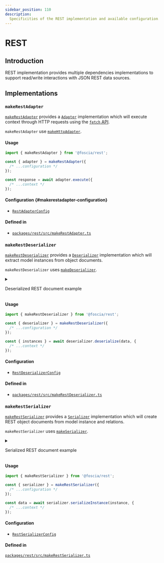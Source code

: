 ```yaml
---
sidebar_position: 110
description:
  Specificities of the REST implementation and available configuration.
---
```


# REST

## Introduction

REST implementation provides multiple dependencies implementations to support
read/write interactions with JSON REST data sources.

## Implementations

### `makeRestAdapter`

[`makeRestAdapter`](/docs/api/@foscia/rest/functions/makeRestAdapter)
provides a [`Adapter`](/docs/api/@foscia/core/interfaces/Adapter)
implementation which will execute context through HTTP requests using the
[`fetch` API](https://developer.mozilla.org/en-US/docs/Web/API/Fetch_API).

`makeRestAdapter` use
[`makeHttpAdapter`](/docs/digging-deeper/implementations/http#makehttpadapter).

#### Usage

```typescript
import { makeRestAdapter } from '@foscia/rest';

const { adapter } = makeRestAdapter({
  /* ...configuration */
});

const response = await adapter.execute({
  /* ...context */
});
```

#### Configuration {#makerestadapter-configuration}

- [`RestAdapterConfig`](/docs/api/@foscia/rest/interfaces/RestAdapterConfig)

#### Defined in

- [`packages/rest/src/makeRestAdapter.ts`](https://github.com/foscia-dev/foscia/blob/main/packages/rest/src/makeRestAdapter.ts)

### `makeRestDeserializer`

[`makeRestDeserializer`](/docs/api/@foscia/rest/functions/makeRestDeserializer)
provides a [`Deserializer`](/docs/api/@foscia/core/interfaces/Deserializer)
implementation which will extract model instances from object documents.

`makeRestDeserializer` uses
[`makeDeserializer`](/docs/digging-deeper/implementations/serialization#makedeserializer).

<details>

<summary>

Deserialized REST document example

</summary>

Here is an example of a REST document which `makeRestDeserializer` can deserialize
to model instances.

```json
[
  {
    "id": "1",
    "title": "Foo",
    "body": "Foo Body",
    "publishedAt": "2023-10-24T10:00:00.000Z",
    "comments": [
      {
        "id": "1",
        "body": "Foo Comment"
      },
      {
        "id": "2",
        "body": "Bar Comment"
      }
    ]
  },
  {
    "type": "posts",
    "id": "2",
    "title": "Bar",
    "body": "Bar Body",
    "publishedAt": null,
    "comments": []
  }
]
```

</details>

#### Usage

```typescript
import { makeRestDeserializer } from '@foscia/rest';

const { deserializer } = makeRestDeserializer({
  /* ...configuration */
});

const { instances } = await deserializer.deserialize(data, {
  /* ...context */
});
```

#### Configuration

- [`RestDeserializerConfig`](/docs/api/@foscia/rest/interfaces/RestDeserializerConfig)

#### Defined in

- [`packages/rest/src/makeRestDeserializer.ts`](https://github.com/foscia-dev/foscia/blob/main/packages/rest/src/makeRestDeserializer.ts)

### `makeRestSerializer`

[`makeRestSerializer`](/docs/api/@foscia/rest/functions/makeRestSerializer)
provides a [`Serializer`](/docs/api/@foscia/core/interfaces/Serializer)
implementation which will create REST object documents from
model instance and relations.

`makeRestSerializer` uses
[`makeSerializer`](/docs/digging-deeper/implementations/serialization#makeserializer).

<details>

<summary>

Serialized REST document example

</summary>

Here is an example of a REST document which `makeRestSerializer` can
create from a model instance.

```json
{
  "id": "1",
  "title": "Foo",
  "body": "Foo Body",
  "publishedAt": "2023-10-24T10:00:00.000Z",
  "comments": ["1", "2"]
}
```

</details>

#### Usage

```typescript
import { makeRestSerializer } from '@foscia/rest';

const { serializer } = makeRestSerializer({
  /* ...configuration */
});

const data = await serializer.serializeInstance(instance, {
  /* ...context */
});
```

#### Configuration

- [`RestSerializerConfig`](/docs/api/@foscia/rest/interfaces/RestSerializerConfig)

#### Defined in

[`packages/rest/src/makeRestSerializer.ts`](https://github.com/foscia-dev/foscia/blob/main/packages/rest/src/makeRestSerializer.ts)

